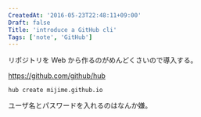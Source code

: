 ```yaml
---
CreatedAt: '2016-05-23T22:48:11+09:00'
Draft: false
Title: 'introduce a GitHub cli'
Tags: ['note', 'GitHub']
---
```


リポジトリを Web から作るのがめんどくさいので導入する。

https://github.com/github/hub

`hub create mijime.github.io`

ユーザ名とパスワードを入れるのはなんか嫌。
